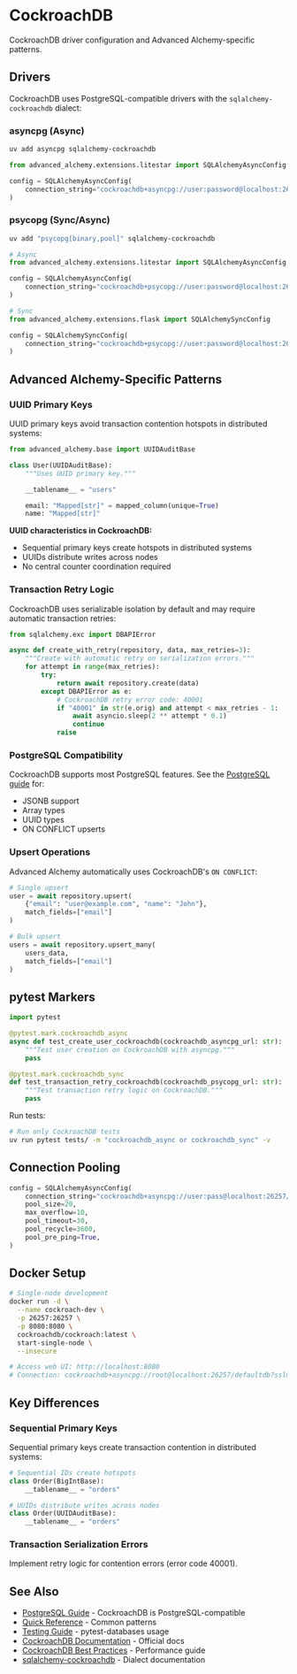 # CockroachDB

CockroachDB driver configuration and Advanced Alchemy-specific patterns.

## Drivers

CockroachDB uses PostgreSQL-compatible drivers with the `sqlalchemy-cockroachdb` dialect:

### asyncpg (Async)

```bash
uv add asyncpg sqlalchemy-cockroachdb
```

```python
from advanced_alchemy.extensions.litestar import SQLAlchemyAsyncConfig

config = SQLAlchemyAsyncConfig(
    connection_string="cockroachdb+asyncpg://user:password@localhost:26257/dbname"
)
```

### psycopg (Sync/Async)

```bash
uv add "psycopg[binary,pool]" sqlalchemy-cockroachdb
```

```python
# Async
from advanced_alchemy.extensions.litestar import SQLAlchemyAsyncConfig

config = SQLAlchemyAsyncConfig(
    connection_string="cockroachdb+psycopg://user:password@localhost:26257/dbname"
)

# Sync
from advanced_alchemy.extensions.flask import SQLAlchemySyncConfig

config = SQLAlchemySyncConfig(
    connection_string="cockroachdb+psycopg://user:password@localhost:26257/dbname"
)
```

## Advanced Alchemy-Specific Patterns

### UUID Primary Keys

UUID primary keys avoid transaction contention hotspots in distributed systems:

```python
from advanced_alchemy.base import UUIDAuditBase

class User(UUIDAuditBase):
    """Uses UUID primary key."""

    __tablename__ = "users"

    email: "Mapped[str]" = mapped_column(unique=True)
    name: "Mapped[str]"
```

**UUID characteristics in CockroachDB:**
- Sequential primary keys create hotspots in distributed systems
- UUIDs distribute writes across nodes
- No central counter coordination required

### Transaction Retry Logic

CockroachDB uses serializable isolation by default and may require automatic transaction retries:

```python
from sqlalchemy.exc import DBAPIError

async def create_with_retry(repository, data, max_retries=3):
    """Create with automatic retry on serialization errors."""
    for attempt in range(max_retries):
        try:
            return await repository.create(data)
        except DBAPIError as e:
            # CockroachDB retry error code: 40001
            if "40001" in str(e.orig) and attempt < max_retries - 1:
                await asyncio.sleep(2 ** attempt * 0.1)
                continue
            raise
```

### PostgreSQL Compatibility

CockroachDB supports most PostgreSQL features. See the [PostgreSQL guide](postgresql.md) for:
- JSONB support
- Array types
- UUID types
- ON CONFLICT upserts

### Upsert Operations

Advanced Alchemy automatically uses CockroachDB's `ON CONFLICT`:

```python
# Single upsert
user = await repository.upsert(
    {"email": "user@example.com", "name": "John"},
    match_fields=["email"]
)

# Bulk upsert
users = await repository.upsert_many(
    users_data,
    match_fields=["email"]
)
```

## pytest Markers

```python
import pytest

@pytest.mark.cockroachdb_async
async def test_create_user_cockroachdb(cockroachdb_asyncpg_url: str):
    """Test user creation on CockroachDB with asyncpg."""
    pass

@pytest.mark.cockroachdb_sync
def test_transaction_retry_cockroachdb(cockroachdb_psycopg_url: str):
    """Test transaction retry logic on CockroachDB."""
    pass
```

Run tests:

```bash
# Run only CockroachDB tests
uv run pytest tests/ -m "cockroachdb_async or cockroachdb_sync" -v
```

## Connection Pooling

```python
config = SQLAlchemyAsyncConfig(
    connection_string="cockroachdb+asyncpg://user:pass@localhost:26257/db",
    pool_size=20,
    max_overflow=10,
    pool_timeout=30,
    pool_recycle=3600,
    pool_pre_ping=True,
)
```

## Docker Setup

```bash
# Single-node development
docker run -d \
  --name cockroach-dev \
  -p 26257:26257 \
  -p 8080:8080 \
  cockroachdb/cockroach:latest \
  start-single-node \
  --insecure

# Access web UI: http://localhost:8080
# Connection: cockroachdb+asyncpg://root@localhost:26257/defaultdb?sslmode=disable
```

## Key Differences

### Sequential Primary Keys

Sequential primary keys create transaction contention in distributed systems:

```python
# Sequential IDs create hotspots
class Order(BigIntBase):
    __tablename__ = "orders"

# UUIDs distribute writes across nodes
class Order(UUIDAuditBase):
    __tablename__ = "orders"
```

### Transaction Serialization Errors

Implement retry logic for contention errors (error code 40001).

## See Also

- [PostgreSQL Guide](postgresql.md) - CockroachDB is PostgreSQL-compatible
- [Quick Reference](../quick-reference/quick-reference.md) - Common patterns
- [Testing Guide](../testing/integration.md) - pytest-databases usage
- [CockroachDB Documentation](https://www.cockroachlabs.com/docs/) - Official docs
- [CockroachDB Best Practices](https://www.cockroachlabs.com/docs/stable/performance-best-practices-overview.html) - Performance guide
- [sqlalchemy-cockroachdb](https://github.com/cockroachdb/sqlalchemy-cockroachdb) - Dialect documentation
